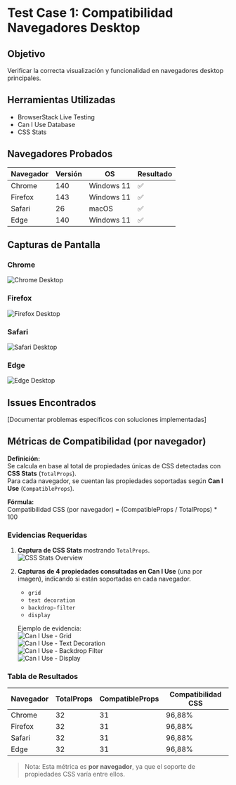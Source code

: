 # Test Case 1: Compatibilidad Navegadores Desktop

## Objetivo
Verificar la correcta visualización y funcionalidad en navegadores desktop principales.

## Herramientas Utilizadas
- BrowserStack Live Testing
- Can I Use Database
- CSS Stats

## Navegadores Probados
| Navegador | Versión | OS | Resultado |
|-----------|---------|----|-----------|
| Chrome | 140 | Windows 11 | ✅ |
| Firefox | 143 | Windows 11 | ✅ |
| Safari | 26 | macOS | ✅ |
| Edge | 140 | Windows 11 | ✅ |

## Capturas de Pantalla
### Chrome
![Chrome Desktop](../screenshots/chrome-desktop.png)

### Firefox
![Firefox Desktop](../screenshots/firefox-desktop.png)

### Safari
![Safari Desktop](../screenshots/safari-desktop.png)

### Edge
![Edge Desktop](../screenshots/edge-desktop.png)

## Issues Encontrados
[Documentar problemas específicos con soluciones implementadas]

## Métricas de Compatibilidad (por navegador)

**Definición:**  
Se calcula en base al total de propiedades únicas de CSS detectadas con **CSS Stats** (`TotalProps`).  
Para cada navegador, se cuentan las propiedades soportadas según **Can I Use** (`CompatibleProps`).  

**Fórmula:**  
Compatibilidad CSS (por navegador) = (CompatibleProps / TotalProps) * 100

### Evidencias Requeridas
1. **Captura de CSS Stats** mostrando `TotalProps`.  
   ![CSS Stats Overview](../screenshots/css-stats.png)

2. **Capturas de 4 propiedades consultadas en Can I Use** (una por imagen), indicando si están soportadas en cada navegador.  
   - `grid`  
   - `text decoration`  
   - `backdrop-filter`  
   - `display`  

   Ejemplo de evidencia:  
   ![Can I Use - Grid](../screenshots/caniuse-grid.png)  
   ![Can I Use - Text Decoration](../screenshots/caniuse-text-decoration.png)  
   ![Can I Use - Backdrop Filter](../screenshots/caniuse-backdrop-filter.png)  
   ![Can I Use - Display](../screenshots/caniuse-display.png)  

### Tabla de Resultados
| Navegador | TotalProps | CompatibleProps | Compatibilidad CSS |
|-----------|------------|-----------------|---------------------|
| Chrome | 32 | 31 | 96,88% |
| Firefox | 32 | 31 | 96,88% |
| Safari | 32 | 31 | 96,88% |
| Edge | 32 | 31 | 96,88% |

> Nota: Esta métrica es **por navegador**, ya que el soporte de propiedades CSS varía entre ellos.
